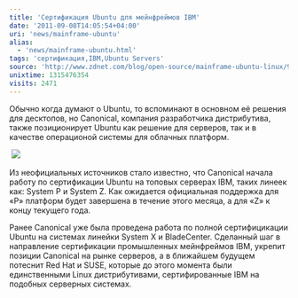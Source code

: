 ```yaml
---
title: 'Сертификация Ubuntu для мейнфреймов IBM'
date: '2011-09-08T14:05:54+04:00'
uri: 'news/mainframe-ubuntu'
alias: 
  - 'news/mainframe-ubuntu.html'
tags: 'сертификация,IBM,Ubuntu Servers'
source: 'http://www.zdnet.com/blog/open-source/mainframe-ubuntu-linux/9491'
unixtime: 1315476354
visits: 2471
---
```

Обычно когда думают о Ubuntu, то вспоминают в основном её решения для десктопов, но Canonical, компания разработчика дистрибутива, также позиционирует Ubuntu как решение для серверов, так и в качестве операционой системы для облачных платформ.

 [![](img/2011/09/08/14-00/ibm-mainframe-6126836684-o.jpg)](img/2011/09/08/14-00/ibm-mainframe-6126836684-o.jpg)

Из неофициальных источников стало известно, что Canonical начала работу по сертификации Ubuntu на топовых серверах IBM, таких линеек как: System P и System Z. Как ожидается официальная поддержка для «P» платформ будет завершена в течение этого месяца, а для «Z» к концу текущего года.

Ранее Canonical уже была проведена работа по полной сертифицикации Ubuntu на системах линейки System X и BladeCenter. Сделанный шаг в направление сертификации промышленных мейнфреймов IBM, укрепит позиции Canonical на рынке серверов, а в ближайшем будущем потеснит Red Hat и SUSE, которые до этого момента были единственными Linux дистрибутивами, сертифированные IBM на подобных серверных системах.
